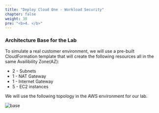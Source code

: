 ```yaml
---
title: "Deploy Cloud One - Workload Security"
chapter: false
weight: 30
pre: "<b>4. </b>"
---
```


### Architecture Base for the Lab

To simulate a real customer environment, we will use a pre-built CloudFormation template that will create the following resources all in the same Availibility Zone(AZ):

- 2 - Subnets
- 1 - NAT Gateway
- 1 - Internet Gateway
- 5 - EC2 instances

We will use the following topology in the AWS environment for our lab.

![base](/images/C1NS_AWS_enviroment.png) 



